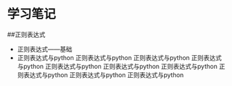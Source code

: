 # 学习笔记
##正则表达式
* 正则表达式——基础
* 正则表达式与python
 正则表达式与python
 正则表达式与python
 正则表达式与python
 正则表达式与python
 正则表达式与python
 正则表达式与python
 正则表达式与python
 正则表达式与python
 正则表达式与python
